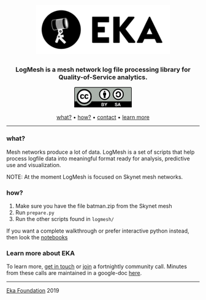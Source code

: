 <h1 align="center">
  <br>
  <a href="http://eka.to"><img src="https://raw.githubusercontent.com/eka-foundation/home/master/images/eka_logo_white_bg_both.png" alt="Eka" width="350"></a>
  <br>
</h1>

<h3 align="center">LogMesh is a mesh network log file processing library for Quality-of-Service analytics.</h3>

<p align="center">
  <a href="https://mirrors.creativecommons.org/presskit/buttons/88x31/png/by-sa.png">
    <img width=150px src="https://raw.githubusercontent.com/eka-foundation/home/master/images/by-sa.png" alt="License">
  </a>
</p>

<p align="center">
  <a href="#what">what?</a> •
  <a href="#how">how?</a> •
  <a href="mailto:admin@eka.to">contact</a> •
  <a href="#learn-more">learn more</a>
</p>
<hr>

### what?

Mesh networks produce a lot of data. LogMesh is a set of scripts that help process logfile data into meaningful format ready for analysis, predictive use and visualization. 

NOTE: At the moment LogMesh is focused on Skynet mesh networks.

### how?

1) Make sure you have the file batman.zip from the Skynet mesh
2) Run `prepare.py`
3) Run the other scripts found in `logmesh/`

If you want a complete walkthrough or prefer interactive python instead, then look the [notebooks](https://github.com/eka-foundation/logmesh/notebooks)


### Learn more about EKA

To learn more, [get in touch](mailto:admin@eka.to) or [join](https://discord.gg/ZwnvdK8) a fortnightly community call. Minutes from these calls are maintained in a google-doc [here](https://docs.google.com/document/d/1BJg5iUdI2erpt-Bax1HO--vheRbdzaiBUwK0gfhujks/edit?usp=sharing).

<hr>
<a href="http://eka.to">Eka Foundation</a> 2019
